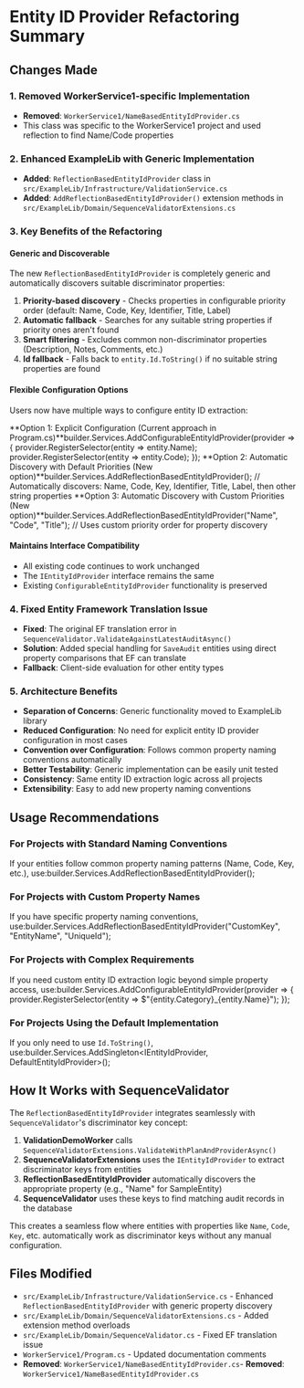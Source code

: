 # Entity ID Provider Refactoring Summary

## Changes Made

### 1. Removed WorkerService1-specific Implementation
- **Removed**: `WorkerService1/NameBasedEntityIdProvider.cs`
- This class was specific to the WorkerService1 project and used reflection to find Name/Code properties

### 2. Enhanced ExampleLib with Generic Implementation
- **Added**: `ReflectionBasedEntityIdProvider` class in `src/ExampleLib/Infrastructure/ValidationService.cs`
- **Added**: `AddReflectionBasedEntityIdProvider()` extension methods in `src/ExampleLib/Domain/SequenceValidatorExtensions.cs`

### 3. Key Benefits of the Refactoring

#### Generic and Discoverable
The new `ReflectionBasedEntityIdProvider` is completely generic and automatically discovers suitable discriminator properties:
1. **Priority-based discovery** - Checks properties in configurable priority order (default: Name, Code, Key, Identifier, Title, Label)
2. **Automatic fallback** - Searches for any suitable string properties if priority ones aren't found
3. **Smart filtering** - Excludes common non-discriminator properties (Description, Notes, Comments, etc.)
4. **Id fallback** - Falls back to `entity.Id.ToString()` if no suitable string properties are found

#### Flexible Configuration Options
Users now have multiple ways to configure entity ID extraction:

**Option 1: Explicit Configuration (Current approach in Program.cs)**builder.Services.AddConfigurableEntityIdProvider(provider =>
{
    provider.RegisterSelector<SampleEntity>(entity => entity.Name);
    provider.RegisterSelector<OtherEntity>(entity => entity.Code);
});
**Option 2: Automatic Discovery with Default Priorities (New option)**builder.Services.AddReflectionBasedEntityIdProvider();
// Automatically discovers: Name, Code, Key, Identifier, Title, Label, then other string properties
**Option 3: Automatic Discovery with Custom Priorities (New option)**builder.Services.AddReflectionBasedEntityIdProvider("Name", "Code", "Title");
// Uses custom priority order for property discovery
#### Maintains Interface Compatibility
- All existing code continues to work unchanged
- The `IEntityIdProvider` interface remains the same
- Existing `ConfigurableEntityIdProvider` functionality is preserved

### 4. Fixed Entity Framework Translation Issue
- **Fixed**: The original EF translation error in `SequenceValidator.ValidateAgainstLatestAuditAsync()`
- **Solution**: Added special handling for `SaveAudit` entities using direct property comparisons that EF can translate
- **Fallback**: Client-side evaluation for other entity types

### 5. Architecture Benefits
- **Separation of Concerns**: Generic functionality moved to ExampleLib library
- **Reduced Configuration**: No need for explicit entity ID provider configuration in most cases
- **Convention over Configuration**: Follows common property naming conventions automatically
- **Better Testability**: Generic implementation can be easily unit tested
- **Consistency**: Same entity ID extraction logic across all projects
- **Extensibility**: Easy to add new property naming conventions

## Usage Recommendations

### For Projects with Standard Naming Conventions
If your entities follow common property naming patterns (Name, Code, Key, etc.), use:builder.Services.AddReflectionBasedEntityIdProvider();
### For Projects with Custom Property Names
If you have specific property naming conventions, use:builder.Services.AddReflectionBasedEntityIdProvider("CustomKey", "EntityName", "UniqueId");
### For Projects with Complex Requirements
If you need custom entity ID extraction logic beyond simple property access, use:builder.Services.AddConfigurableEntityIdProvider(provider =>
{
    provider.RegisterSelector<MyEntity>(entity => $"{entity.Category}_{entity.Name}");
});
### For Projects Using the Default Implementation
If you only need to use `Id.ToString()`, use:builder.Services.AddSingleton<IEntityIdProvider, DefaultEntityIdProvider>();
## How It Works with SequenceValidator

The `ReflectionBasedEntityIdProvider` integrates seamlessly with `SequenceValidator`'s discriminator key concept:

1. **ValidationDemoWorker** calls `SequenceValidatorExtensions.ValidateWithPlanAndProviderAsync()`
2. **SequenceValidatorExtensions** uses the `IEntityIdProvider` to extract discriminator keys from entities
3. **ReflectionBasedEntityIdProvider** automatically discovers the appropriate property (e.g., "Name" for SampleEntity)
4. **SequenceValidator** uses these keys to find matching audit records in the database

This creates a seamless flow where entities with properties like `Name`, `Code`, `Key`, etc. automatically work as discriminator keys without any manual configuration.

## Files Modified
- `src/ExampleLib/Infrastructure/ValidationService.cs` - Enhanced `ReflectionBasedEntityIdProvider` with generic property discovery
- `src/ExampleLib/Domain/SequenceValidatorExtensions.cs` - Added extension method overloads
- `src/ExampleLib/Domain/SequenceValidator.cs` - Fixed EF translation issue
- `WorkerService1/Program.cs` - Updated documentation comments
- **Removed**: `WorkerService1/NameBasedEntityIdProvider.cs`- **Removed**: `WorkerService1/NameBasedEntityIdProvider.cs`